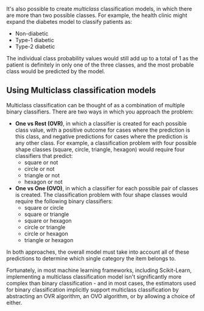 It's also possible to create *multiclass* classification models, in which there are more than two possible classes. For example, the health clinic might expand the diabetes model to classify patients as:

* Non-diabetic
* Type-1 diabetic
* Type-2 diabetic

The individual class probability values would still add up to a total of 1 as the patient is definitely in only one of the three classes, and the most probable class would be predicted by the model.

## Using Multiclass classification models

Multiclass classification can be thought of as a combination of multiple binary classifiers. There are two ways in which you approach the problem:

* **One vs Rest (OVR)**, in which a classifier is created for each possible class value, with a positive outcome for cases where the prediction is this class, and negative predictions for cases where the prediction is any other class. For example, a classification problem with four possible shape classes (square, circle, triangle, hexagon) would require four classifiers that predict:
  * square or not
  * circle or not
  * triangle or not
  * hexagon or not
* **One vs One (OVO)**, in which a classifier for each possible pair of classes is created. The classification problem with four shape classes would require the following binary classifiers:
  * square or circle
  * square or triangle
  * square or hexagon
  * circle or triangle
  * circle or hexagon
  * triangle or hexagon

In both approaches, the overall model must take into account all of these predictions to determine which single category the item belongs to.

Fortunately, in most machine learning frameworks, including Scikit-Learn, implementing a multiclass classification model isn't significantly more complex than binary classification - and in most cases, the estimators used for binary classification implicitly support multiclass classification by abstracting an OVR algorithm, an OVO algorithm, or by allowing a choice of either.
